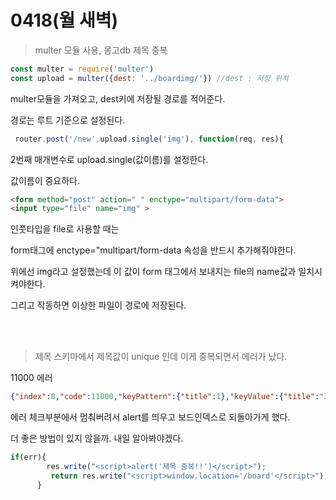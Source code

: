 0418(월 새벽)
===
> multer 모듈 사용, 몽고db 제목 중복

```js
const multer = require('multer')
const upload = multer({dest: '../boardimg/'}) //dest : 저장 위치
```
multer모듈을 가져오고, dest키에 저장될 경로를 적어준다.

경로는 루트 기준으로 설정된다.

```js
 router.post('/new',upload.single('img'), function(req, res){
```
2번째 매개변수로 upload.single(값이름)를 설정한다.

값이름이 중요하다.


```html
<form method="post" action=" " enctype="multipart/form-data">
<input type="file" name="img" >
```

인풋타입을 file로 사용할 때는

form태그에 enctype="multipart/form-data 속성을 반드시 추가해줘야한다.

위에선 img라고 설정했는데 이 값이 form 태그에서 보내지는 file의 name값과 일치시켜야한다.

그리고 작동하면 이상한 파일이 경로에 저장된다.

<br>
<br>

>제목 스키마에서 제목값이 unique 인데 이게 중복되면서 에러가 났다.

11000 에러
```json
{"index":0,"code":11000,"keyPattern":{"title":1},"keyValue":{"title":"33"}}
```

에러 체크부분에서 멈춰버려서 alert를 띄우고 보드인덱스로 되돌아가게 했다.

더 좋은 방법이 있지 않을까. 내일 알아봐야겠다.

```js
if(err){
        res.write("<script>alert('제목 중복!!')</script>");
         return res.write("<script>window.location='/board'</script>");
      } 
```




